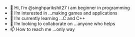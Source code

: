 - 👋 Hi, I’m @singhparikshit27 i am beginner in programming
- 👀 I’m interested in ...making games and applications
- 🌱 I’m currently learning ...C and C++
- 💞️ I’m looking to collaborate on ...anyone who helps
- 📫 How to reach me ...only way

<!---
singhparikshit27/singhparikshit27 is a ✨ special ✨ repository because its `README.md` (this file) appears on your GitHub profile.
You can click the Preview link to take a look at your changes.
--->

